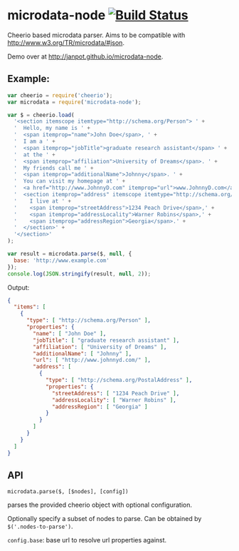 microdata-node [![Build Status](https://travis-ci.org/Janpot/microdata-node.svg)](https://travis-ci.org/Janpot/microdata-node)
==============

Cheerio based microdata parser. Aims to be compatible with http://www.w3.org/TR/microdata/#json.

Demo over at http://janpot.github.io/microdata-node.

## Example:

```js
var cheerio = require('cheerio');
var microdata = require('microdata-node');

var $ = cheerio.load(
  '<section itemscope itemtype="http://schema.org/Person"> ' +
  '  Hello, my name is ' +
  '  <span itemprop="name">John Doe</span>, ' +
  '  I am a ' +
  '  <span itemprop="jobTitle">graduate research assistant</span> ' +
  '  at the ' +
  '  <span itemprop="affiliation">University of Dreams</span>. ' +
  '  My friends call me ' +
  '  <span itemprop="additionalName">Johnny</span>. ' +
  '  You can visit my homepage at ' +
  '  <a href="http://www.JohnnyD.com" itemprop="url">www.JohnnyD.com</a>. ' +
  '  <section itemprop="address" itemscope itemtype="http://schema.org/PostalAddress">' +
  '    I live at ' +
  '    <span itemprop="streetAddress">1234 Peach Drive</span>,' +
  '    <span itemprop="addressLocality">Warner Robins</span>,' +
  '    <span itemprop="addressRegion">Georgia</span>.' +
  '  </section>' +
  '</section>'
);

var result = microdata.parse($, null, {
  base: 'http://www.example.com'
});
console.log(JSON.stringify(result, null, 2));
```

Output:

```json
{
  "items": [
    {
      "type": [ "http://schema.org/Person" ],
      "properties": {
        "name": [ "John Doe" ],
        "jobTitle": [ "graduate research assistant" ],
        "affiliation": [ "University of Dreams" ],
        "additionalName": [ "Johnny" ],
        "url": [ "http://www.johnnyd.com/" ],
        "address": [
          {
            "type": [ "http://schema.org/PostalAddress" ],
            "properties": {
              "streetAddress": [ "1234 Peach Drive" ],
              "addressLocality": [ "Warner Robins" ],
              "addressRegion": [ "Georgia" ]
            }
          }
        ]
      }
    }
  ]
}
```

## API

    microdata.parse($, [$nodes], [config])

parses the provided cheerio object with optional configuration.

Optionally specify a subset of nodes to parse. Can be obtained by `$('.nodes-to-parse')`.

`config.base`: base url to resolve url properties against.
